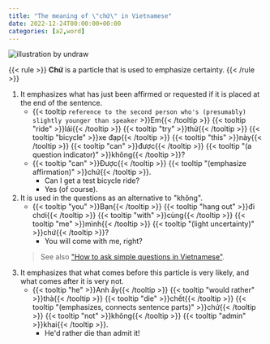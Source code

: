 ```yaml
---
title: "The meaning of \"chứ\" in Vietnamese"
date: 2022-12-24T00:00:00+00:00
categories: [a2,word]
---
```


![illustration by undraw](/images/undraw_Business_chat_re_gg4h.png)

{{< rule >}}
**Chứ** is a particle that is used to emphasize certainty.
{{< /rule >}}

1. It emphasizes what has just been affirmed or requested
   if it is placed at the end of the sentence.
    - {{< tooltip `
        reference to the second person who's
        (presumably) slightly younger than speaker
      ` >}}Em{{< /tooltip >}}
      {{< tooltip "ride" >}}lái{{< /tooltip >}}
      {{< tooltip "try" >}}thử{{< /tooltip >}}
      {{< tooltip "bicycle" >}}xe đạp{{< /tooltip >}}
      {{< tooltip "this" >}}này{{< /tooltip >}}
      {{< tooltip "can" >}}được{{< /tooltip >}}
      {{< tooltip "(a question indicator)" >}}không{{< /tooltip >}}?
    - {{< tooltip "can" >}}Được{{< /tooltip >}}
      {{< tooltip "(emphasize affirmation)" >}}chứ{{< /tooltip >}}.
        - Can I get a test bicycle ride?
        - Yes (of course).
2. It is used in the questions as an alternative to "không".
    - {{< tooltip "you" >}}Bạn{{< /tooltip >}}
      {{< tooltip "hang out" >}}đi chơi{{< /tooltip >}}
      {{< tooltip "with" >}}cùng{{< /tooltip >}}
      {{< tooltip "me" >}}mình{{< /tooltip >}}
      {{< tooltip "(light uncertainty)" >}}chứ{{< /tooltip >}}?
        - You will come with me, right?
    > See also ["How to ask simple questions in Vietnamese"](/posts/3-simple-question).
3. It emphasizes that what comes before this particle is very likely,
   and what comes after it is very not.
    - {{< tooltip "he" >}}Anh ấy{{< /tooltip >}}
      {{< tooltip "would rather" >}}thà{{< /tooltip >}}
      {{< tooltip "die" >}}chết{{< /tooltip >}}
      {{< tooltip "(emphasizes, connects sentence parts)" >}}chứ{{< /tooltip >}}
      {{< tooltip "not" >}}không{{< /tooltip >}}
      {{< tooltip "admin" >}}khai{{< /tooltip >}}.
        - He'd rather die than admit it!
